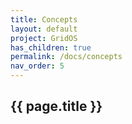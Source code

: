 ```yaml
---
title: Concepts
layout: default
project: GridOS
has_children: true
permalink: /docs/concepts
nav_order: 5
---
```


## {{ page.title }}
